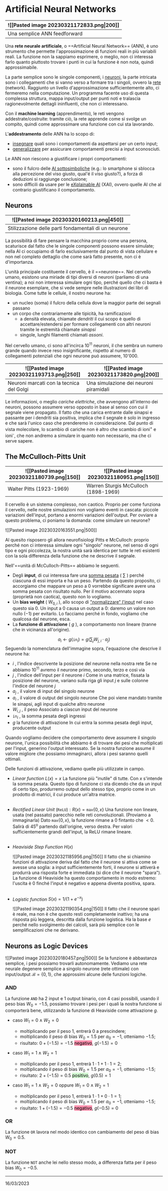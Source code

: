 ```toc
```
# Artificial Neural Networks

| ![[Pasted image 20230321172833.png\|200]] |
| ----------------------------------------- |
| Una semplice ANN feedforward                                          |

Una **rete neurale artificiale**, o ==Artificial Neural Network== (ANN), è uno strumento che permette l'approssimazione di funzioni reali in più variabili reali. La funzione non la sappiamo esprimere, o meglio, non ci interessa farlo quanto piuttosto trovare i punti in cui la funzione è non nota, quindi approssimabile.

La parte semplice sono le singole componenti, i <u>neuroni</u>, la parte intricata sono i collegamenti che si vanno verso a formare tra i singoli, ovvero la <u>rete</u> (network).
Raggiunto un livello d'approssimazione sufficientemente alto, ci fermeremo nella computazione. Un programma facente uso di questa complessa struttura, mappa input/output per punti noti e tralascia ragionevolmente dettagli ininfluenti, che non ci interessano.

Con il **machine learning** (apprendimento), le reti vengono addestrate/costruite: tramite ciò, la rete apprende come si svolge un compito, quindi come approssimare una funzione con cui sta lavorando.

L'**addestramento** delle ANN ha lo scopo di:
- <u>insegnare</u> quali sono i comportamenti da aspettarsi per un certo input;
- <u>generalizzare</u> per assicurare comportamenti precisi a input sconosciuti.

Le ANN non riescono a giustificare i propri comportamenti:
- sono il fulcro delle <u>AI sottosimboliche</u> (e.g.: lo smartphone si sblocca alla percezione del viso giusto, qual'é il viso giusto?), a forza di deduzioni si raggiunge conclusione;
- sono difficili da usare per le <u>eXplainable AI</u> (XAI), ovvero quelle AI che al contrario  giustificano il comportamento.

## Neurons
| ![[Pasted image 20230320160213.png\|450]] |
| ----------------------------------------- |
| Stilizzazione delle parti fondamentali di un neurone                                          |

La possibilità di fare pensare la macchina proprio come una persona, scaturisce dal fatto che le singole componenti possono essere simulate; nella AI ci occupiamo di farlo esclusivamente dal punto di vista cellulare e non nel completo dettaglio che come sarà fatto presente, non ci è d'importanza.

L'unità principale costituente il cervello, è il ==neurone==.
Nel cervello umano, esistono una miriade di tipi diversi di neuroni (parliamo di una ventina); a noi non interessa simulare ogni tipo, perché quello che ci basta è il neurone esemplare, che si vede sempre nelle illustrazioni dei libri di biologia.
Come tutte le cellule, il nostro neurone ha:
- un nucleo (soma)
  il fulcro della cellula dove la maggior parte dei segnali passano
- un corpo che contrariamente alle tipicità, ha ramificazioni
	- a densità elevata, chiamate *dendriti*
	  il cui scopo è quello di accettare/estendersi per formare collegamenti con altri neuroni tramite le estremità chiamate *sinapsi*
	- singole, lunghi filamenti chiamati *assoni*.

Nel cervello umano, ci sono all'incirca 10<sup>11</sup> neuroni, il che sembra un numero grande quando invece reso insignificante, rispetto al numero di collegamenti potenziali che ogni neurone può assumere, 10'000.

| ![[Pasted image 20230321193713.png\|250]] | ![[Pasted image 20230321173820.png\|200]] |
| ----------------------------------------- | ----------------------------------------- |
|     Neuroni marcati con la tecnica del Golgi                                       | Una simulazione dei neuroni piramidali    |

Le informazioni, o meglio *cariche elettriche*, che avvengono all'interno dei neuroni, possono assumere verso opposto in base al senso con cui il segnale viene propagato. Il fatto che una carica entrante dalle sinapsi e passante per i dendriti sia positiva, implica che il segnale è solo in ingresso e che sarà l'unico caso che prenderemo in considerazione. Dal punto di vista molecolare, lo scambio di cariche non è altro che scambio di ioni<sup>+</sup> e ioni<sup>-</sup>, che non andremo a simulare in quanto non necessario, ma che ci serve sapere.

## The McCulloch-Pitts Unit
| ![[Pasted image 20230321180739.png\|150]] |  ![[Pasted image 20230321180951.png\|150]]   |
| ----------------------------------------- | --- |
| Walter Pitts (1923-1969)                  |  Warren Sturgis McCulloch (1898-1969)   | 
Il cervello è un sistema complesso, non caotico.
Proprio per come funziona il cervello, nelle nostre simulazioni non vogliamo eventi in cascata: piccole variazioni dell'input, portano a enormi variazioni dell'output.
Per ovviare a questo problema, ci poniamo la domanda: come simulare un neurone?


![[Pasted image 20230320163551.png|500]]

Al quesito risposero gli allora neurofisiologi Pitts e McCulloch: proprio perché non ci interessa simulare ogni "singolo" neurone, nel senso di ogni tipo e ogni piccolezza, la nostra unità sarà identica per tutte le reti esistenti con la sola differenza della funzione che ne descrive il segnale. 

Nell'==unità di McCulloch-Pitts== abbiamo le seguenti.
- Degli **input**, di cui interessa fare una <u>somma pesata</u> ( $\sum$ ) perché ciascuna di essi importa e ha un peso. Partendo da questo proposito, ci accorgiamo che mappare un peso a $0$ vorrebbe significare avere una somma pesata con risultato nullo. Per il motivo accennato sopra (proprietà non caotica), questo non lo vogliamo.  
- Un **bias weight** ( $W_{0,i}$ ), allo scopo di <u>"normalizzare" l'input</u> nel caso questo sia $0$.
  Un input a $0$ causa un output a $0$: daremo un valore non nullo ($-1$) per evitarlo. Lo facciamo perché in fondo, vogliamo che qualcosa dal neurone, esca.
- La **funzione di attivazione** ( $g$ ), a comportamento non lineare (tranne che in vicinanza all'origine). 

$$a_i \gets g(\mathtt{in}_i)=g\left(\sum_j W_{j,i}\cdot a_j\right)$$
Seguendo la nomenclatura dell'immagine sopra, l'equazione che descrive il neurone ha:
- $i$ , l'indice descrivente la posizione del neurone nella nostra rete
  Se ne abbiamo 10<sup>11</sup> avremo il neurone primo, secondo, terzo e così via
- $j$ , l'indice dell'input per il neurone $i$
  Come in una matrice, fissata la posizione del neurone, variano sulla riga gli input $j$ e sulle colonne l'indice del neurone $j$
- $a_j$ , il valore di input del singolo neurone
- $a_i$ , il valore di output del singolo neurone
  Che poi viene mandato tramite le sinapsi, agli input di qualche altro neurone
- $W_{i,j}$ , il peso
  Associato a ciascun input del neurone
- $\mathtt{in}_i$ , la somma pesata degli ingressi
- $g$ la funzione di attivazione
  In cui entra la somma pesata degli input, producente output

Quando vogliamo decidere che comportamento deve assumere il singolo neurone, l'unica possibilità che abbiamo è di trovare dei pesi che moltiplicati per l'input, generino l'output interessato. Se la nostra funzione assume il valore migliore che possiamo immaginarci, allora i pesi saranno quelli ottimali.

Delle funzioni di attivazione, vediamo quelle più utilizzate in campo.
- *Linear function* $L(x)=x$
  La funzione più "inutile" di tutte. Con $x$ s'intende la somma pesata.
  Questo tipo di funzione ci sta dicendo che da un input di certo tipo, produrremo output dello stesso tipo, proprio come in un prodotto di matrici, il cui produce un'altra matrice.</br></br>
- *Rectified Linear Unit* $(\mathtt{ReLU}): R(x)=\mathtt{max}\{0,x\}$
  Una funzione non lineare, usata (nel passato) parecchio nelle reti convoluzionali.
  (Proviamo a immaginarla) Dato $\mathtt{max}\{0,x\}$, la funzione rimane a $0$ fintanto che $<0$. Salirà di 45<sup>o</sup> partendo dall'origine, verso destra. Per valori sufficientemente grandi dell'input, la ReLU rimane lineare.</br></br>
- *Heaviside Step Function* $H(x)$
  
  ![[Pasted image 20230321185956.png|150]]
  Il fatto che si chiamino funzioni di attivazione deriva dal fatto che il neurone si attiva come se avesse una soglia: a input sufficientemente forti, il neurone si attiverà e produrrà una risposta forte e immediata (si dice che il neurone "spara").
  La funzione di Heaviside ha questo comportamento in modo estremo: l'uscita è $0$ finché l'input è negativo e appena diventa positiva, spara.</br></br>
- *Logistic function* $S(x)=1/(1+e^{-x})$
  
  ![[Pasted image 20230321190354.png|150]]
  Il fatto che il neurone spari è reale, ma non è che questo resti completamente inattivo; ha una risposta più leggera, descritta dalla funzione logistica.
  Ha la base $e$ perché nello svolgimento dei calcoli, sarà più semplice con le semplificazioni che ne derivano.

## Neurons as Logic Devices
![[Pasted image 20230320180457.png|500]]
Se la funzione è abbastanza semplice, i pesi possiamo trovarli autonomamente.
Vediamo una rete neurale degenere semplice a singolo neurone (rete ottimale) con input/output $\mathcal{B}=\{0,1\}$, che approssimi alcune delle funzioni logiche.
### AND
La funzione $\mathtt{AND}$ ha 2 input e 1 output binario, con 4 casi possibili, usando il peso bias $W_0=-1.5$, possiamo trovare i pesi per i quali la nostra funzione si comporterà bene, utilizzando la funzione di Heaviside come attivazione $g$.
- caso $W_1=0 \wedge W_2=0$
  - moltiplicando per il peso $1$, entrerà $0$ a prescindere;
  - moltiplicando il peso di bias $W_0=1.5$ per $a_0=-1$, otteniamo $-1.5$;
  - risultato: $0+(-1.5)=-1.5$ <mark style="background: #FF5582A6;">negativo</mark>, $g(-1.5)=0$

- caso $W_1=1 \wedge W_2=1$
	- moltiplicando per il peso $1$, entrerà $1\cdot 1 + 1\cdot 1 = 2$;
	- moltiplicando il peso di bias $W_0=1.5$ per $a_0=-1$, otteniamo $-1.5$;
	- risultato: $2+(-1.5)=0.5$ <mark style="background: #BBFABBA6;">positivo</mark>, $g(0.5)=1$

- caso $W_1=1 \wedge W_2=0$ oppure $W_1=0 \wedge W_2=1$
	- moltiplicando per il peso $1$, entrerà $1\cdot 1+0\cdot 1=1$;
	- moltiplicando il peso di bias $W_0=1.5$ per $a_0=-1$, otteniamo $-1.5$;
	- risultato: $1+(-1.5)=-0.5$ <mark style="background: #FF5582A6;">negativo</mark>, $g(-0.5)=0$

### OR
La funzione $\mathtt{OR}$ lavora nel modo identico con cambiamento del peso di bias $W_0=0.5$. 
### NOT
La funzione $\mathtt{NOT}$ anche lei nello stesso modo, a differenza fatta per il peso bias $W_0=-0.5$.

---
16/03/2023
